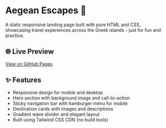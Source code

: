# Aegean Escapes 🌊

A static responsive landing page built with pure HTML and CSS, showcasing travel experiences across the Greek islands - just for fun and practice.

## 🌐 Live Preview

[View on GitHub Pages](https://nikstagianos.github.io/aegean-escapes/)

## ✨ Features

- Responsive design for mobile and desktop
- Hero section with background image and call-to-action
- Sticky navigation bar with hamburger menu for mobile
- Destination cards with images and descriptions
- Gradient wave divider and elegant layout
- Built using Tailwind CSS CDN (no build tools)
